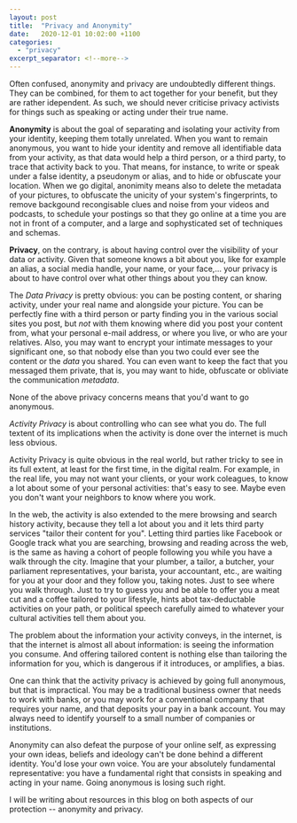 ```yaml
---
layout: post
title:  "Privacy and Anonymity"
date:   2020-12-01 10:02:00 +1100
categories:
  - "privacy"
excerpt_separator: <!--more-->
---
```

Often confused, anonymity and privacy are undoubtedly different things. They can be combined, for them to act together for your benefit, but they are rather idependent. As such, we should never criticise privacy activists for things such as speaking or acting under their true name.

<!--more-->

**Anonymity** is about the goal of separating and isolating your activity from your identity, keeping them totally unrelated. When you want to remain anonymous, you want to hide your identity and remove all identifiable data from your activity, as that data would help a third person, or a third party, to trace that activity back to you. That means, for instance, to write or speak under a false identity, a pseudonym or alias, and to hide or obfuscate your location. When we go digital, anonimity means also to delete the metadata of your pictures, to obfuscate the unicity of your system's fingerprints, to remove backgound recongisable clues and noise from your videos and podcasts, to schedule your postings so that they go online at a time you are not in front of a computer, and a large and sophysticated set of techniques and schemas.

**Privacy**, on the contrary, is about having control over the visibility of your data or activity. Given that someone knows a bit about you, like for example an alias, a social media handle, your name, or your face,... your privacy is about to have control over what other things about you they can know. 

The *Data Privacy* is pretty obvious: you can be posting content, or sharing activity, under your real name and alongside your picture. You can be perfectly fine with a third person or party finding you in the various social sites you post, but *not* with them knowing where did you post your content from, what your personal e-mail address, or where you live, or who are your relatives. Also, you may want to encrypt your intimate messages to your significant one, so that nobody else than you two could ever see the content or the *data* you shared. You can even want to keep the fact that you messaged them private, that is, you may want to hide, obfuscate or obliviate the communication *metadata*. 

None of the above privacy concerns means that you'd want to go anonymous.

*Activity Privacy* is about controlling who can see what you do. The full textent of its implications when the activity is done over the internet is much less obvious. 

Activity Privacy is quite obvious in the real world, but rather tricky to see in its full extent, at least for the first time, in the digital realm. For example, in the real life, you may not want your clients, or your work coleagues, to know a lot about some of your personal activities: that's easy to see. Maybe even you don't want your neighbors to know where you work. 

In the web, the activity is also extended to the mere browsing and search history activity, because they tell a lot about you and it lets third party services "tailor their content for you". Letting third parties like Facebook or Google track what you are searching, browsing and reading across the web, is the same as having a cohort of people following you while you have a walk through the city. Imagine that your plumber, a tailor, a butcher, your parliament representatives, your barista, your accountant, etc., are waiting for you at your door and they follow you, taking notes. Just to see where you walk through. Just to try to guess you and be able to offer you a meat cut and a coffee tailored to your lifestyle, hints abot tax-deductable activities on your path, or political speech carefully aimed to whatever your cultural activities tell them about you. 

The problem about the information your activity conveys, in the internet, is that the internet is almost all about information: is seeing the information you consume. And offering tailored content is nothing else than tailoring the information for you, which is dangerous if it introduces, or amplifies, a bias.

One can think that the activity privacy is achieved by going full anonymous, but that is impractical. You may be a traditional business owner that needs to work with banks, or you may work for a conventional company that requires your name, and that deposits your pay in a bank account. You may always need to identify yourself to a small number of companies or institutions. 

Anonymity can also defeat the purpose of your online self, as expressing your own ideas, beliefs and ideology can't be done behind a different identity. You'd lose your own voice. You are your absolutely fundamental representative: you have a fundamental right that consists in speaking and acting in your name. Going anonymous is losing such right.

I will be writing about resources in this blog on both aspects of our protection -- anonymity and privacy.
